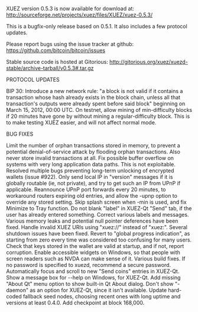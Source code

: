 XUEZ version 0.5.3 is now available for download at:
http://sourceforge.net/projects/xuez/files/XUEZ/xuez-0.5.3/

This is a bugfix-only release based on 0.5.1.
It also includes a few protocol updates.

Please report bugs using the issue tracker at github:
https://github.com/bitcoin/bitcoin/issues

Stable source code is hosted at Gitorious:
http://gitorious.org/xuez/xuezd-stable/archive-tarball/v0.5.3#.tar.gz

PROTOCOL UPDATES

BIP 30: Introduce a new network rule: "a block is not valid if it contains a transaction whose hash already exists in the block chain, unless all that transaction's outputs were already spent before said block" beginning on March 15, 2012, 00:00 UTC.
On testnet, allow mining of min-difficulty blocks if 20 minutes have gone by without mining a regular-difficulty block. This is to make testing XUEZ easier, and will not affect normal mode.

BUG FIXES

Limit the number of orphan transactions stored in memory, to prevent a potential denial-of-service attack by flooding orphan transactions. Also never store invalid transactions at all.
Fix possible buffer overflow on systems with very long application data paths. This is not exploitable.
Resolved multiple bugs preventing long-term unlocking of encrypted wallets
(issue #922).
Only send local IP in "version" messages if it is globally routable (ie, not private), and try to get such an IP from UPnP if applicable.
Reannounce UPnP port forwards every 20 minutes, to workaround routers expiring old entries, and allow the -upnp option to override any stored setting.
Skip splash screen when -min is used, and fix Minimize to Tray function.
Do not blank "label" in XUEZ-Qt "Send" tab, if the user has already entered something.
Correct various labels and messages.
Various memory leaks and potential null pointer deferences have been fixed.
Handle invalid XUEZ URIs using "xuez://" instead of "xuez:".
Several shutdown issues have been fixed.
Revert to "global progress indication", as starting from zero every time was considered too confusing for many users.
Check that keys stored in the wallet are valid at startup, and if not, report corruption.
Enable accessible widgets on Windows, so that people with screen readers such as NVDA can make sense of it.
Various build fixes.
If no password is specified to xuezd, recommend a secure password.
Automatically focus and scroll to new "Send coins" entries in XUEZ-Qt.
Show a message box for --help on Windows, for XUEZ-Qt.
Add missing "About Qt" menu option to show built-in Qt About dialog.
Don't show "-daemon" as an option for XUEZ-Qt, since it isn't available.
Update hard-coded fallback seed nodes, choosing recent ones with long uptime and versions at least 0.4.0.
Add checkpoint at block 168,000.
